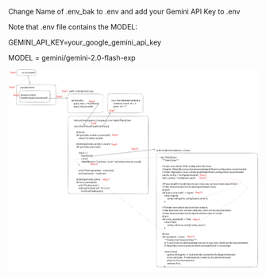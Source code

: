 Change Name of .env_bak to .env and add your Gemini API Key to .env 

Note that .env file contains the MODEL:

GEMINI_API_KEY=your_google_gemini_api_key

MODEL = gemini/gemini-2.0-flash-exp

![alt text](crewai_poem_flow.png)